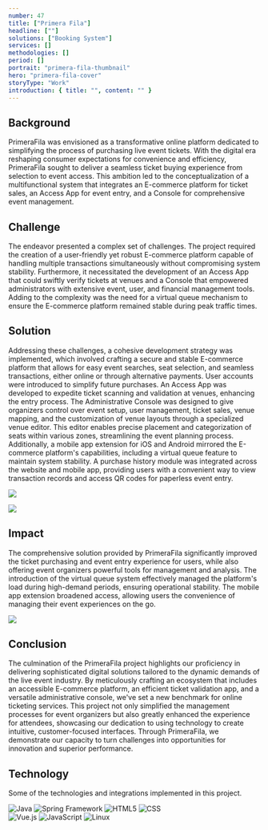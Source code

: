```yaml
---
number: 47
title: ["Primera Fila"]
headline: [""]
solutions: ["Booking System"]
services: []
methodologies: []
period: []
portrait: "primera-fila-thumbnail"
hero: "primera-fila-cover"
storyType: "Work"
introduction: { title: "", content: "" }
---
```


## Background

PrimeraFila was envisioned as a transformative online platform dedicated to simplifying the process of purchasing live event tickets. With the digital era reshaping consumer expectations for convenience and efficiency, PrimeraFila sought to deliver a seamless ticket buying experience from selection to event access. This ambition led to the conceptualization of a multifunctional system that integrates an E-commerce platform for ticket sales, an Access App for event entry, and a Console for comprehensive event management.

## Challenge

The endeavor presented a complex set of challenges. The project required the creation of a user-friendly yet robust E-commerce platform capable of handling multiple transactions simultaneously without compromising system stability. Furthermore, it necessitated the development of an Access App that could swiftly verify tickets at venues and a Console that empowered administrators with extensive event, user, and financial management tools. Adding to the complexity was the need for a virtual queue mechanism to ensure the E-commerce platform remained stable during peak traffic times.

## Solution

Addressing these challenges, a cohesive development strategy was implemented, which involved crafting a secure and stable E-commerce platform that allows for easy event searches, seat selection, and seamless transactions, either online or through alternative payments. User accounts were introduced to simplify future purchases. An Access App was developed to expedite ticket scanning and validation at venues, enhancing the entry process. The Administrative Console was designed to give organizers control over event setup, user management, ticket sales, venue mapping, and the customization of venue layouts through a specialized venue editor. This editor enables precise placement and categorization of seats within various zones, streamlining the event planning process. Additionally, a mobile app extension for iOS and Android mirrored the E-commerce platform's capabilities, including a virtual queue feature to maintain system stability. A purchase history module was integrated across the website and mobile app, providing users with a convenient way to view transaction records and access QR codes for paperless event entry.

![](/work/primera-fila-figure-2.jpg)

![](/work/primera-fila-figure-3.jpg)

## Impact

The comprehensive solution provided by PrimeraFila significantly improved the ticket purchasing and event entry experience for users, while also offering event organizers powerful tools for management and analysis. The introduction of the virtual queue system effectively managed the platform's load during high-demand periods, ensuring operational stability. The mobile app extension broadened access, allowing users the convenience of managing their event experiences on the go.

![](/work/primera-fila-figure-1.jpg)

## Conclusion

The culmination of the PrimeraFila project highlights our proficiency in delivering sophisticated digital solutions tailored to the dynamic demands of the live event industry. By meticulously crafting an ecosystem that includes an accessible E-commerce platform, an efficient ticket validation app, and a versatile administrative console, we've set a new benchmark for online ticketing services. This project not only simplified the management processes for event organizers but also greatly enhanced the experience for attendees, showcasing our dedication to using technology to create intuitive, customer-focused interfaces. Through PrimeraFila, we demonstrate our capacity to turn challenges into opportunities for innovation and superior performance.

## Technology

Some of the technologies and integrations implemented in this project.

<div class="story_story__mainContent__technologies__v5XXm">
  <div class="story_story__mainContent__technologies__images__6NSg5">
    <div>
      <img loading="lazy" src="/technologies/java.svg" alt="Java"/>
      <img loading="lazy" src="/technologies/spring.svg" alt="Spring Framework"/> 
      <img loading="lazy" src="/technologies/html.svg" alt="HTML5"/>
      <img loading="lazy" src="/technologies/css.svg" alt="CSS"/>
    </div>
    <div>
      <img loading="lazy" src="/technologies/vue.svg" alt="Vue.js"/>
      <img loading="lazy" src="/technologies/javascript.svg" alt="JavaScript"/>
      <img loading="lazy" src="/technologies/linux.svg" alt="Linux"/>
    </div>
  </div>
</div>
